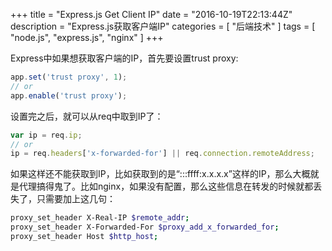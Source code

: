 +++
title = "Express.js Get Client IP"
date = "2016-10-19T22:13:44Z"
description = "Express.js获取客户端IP"
categories = [
    "后端技术"
]
tags = [
    "node.js",
    "express.js",
    "nginx"
]
+++

Express中如果想获取客户端的IP，首先要设置trust proxy:
```javascript
app.set('trust proxy', 1);
// or
app.enable('trust proxy');
```

设置完之后，就可以从req中取到IP了：
```javascript
var ip = req.ip;
// or
ip = req.headers['x-forwarded-for'] || req.connection.remoteAddress;
```

<!--more-->

如果这样还不能获取到IP，比如获取到的是“:::ffff:x.x.x.x”这样的IP，那么大概就是代理搞得鬼了。比如nginx，如果没有配置，那么这些信息在转发的时候就都丢失了，只需要加上这几句：
```bash
proxy_set_header X-Real-IP $remote_addr;
proxy_set_header X-Forwarded-For $proxy_add_x_forwarded_for;
proxy_set_header Host $http_host;
```
